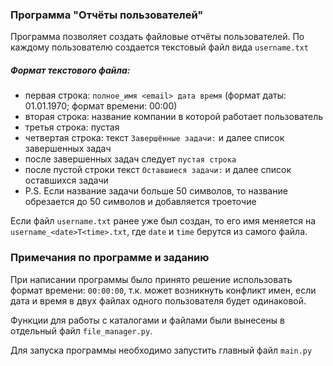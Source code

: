 ### Программа "Отчёты пользователей"

Программа позволяет создать файловые отчёты пользователей. 
По каждому пользователю создается текстовый файл вида `username.txt`

##### Формат текстового файла:
 - первая строка: `полное_имя <email> дата время` (формат даты: 01.01.1970; формат времени: 00:00)
 - вторая строка: название компании в которой работает пользователь
 - третья строка: пустая
 - четвертая строка: текст `Завершённые задачи:` и далее список завершенных задач
 - после завершенных задач следует `пустая строка`
 - после пустой строки текст `Оставшиеся задачи:` и далее список оставшихся задачи
 - P.S. Если название задачи больше 50 символов, то название обрезается до 50 символов и добавляется троеточие

Если файл `username.txt` ранее уже был создан, то его имя меняется на `username_<date>T<time>.txt`, где
`date` и `time` берутся из самого файла.




### Примечания по программе и заданию
При написании программы было принято решение использовать формат времени: `00:00:00`, т.к. может возникнуть конфликт
имен, если дата и время в двух файлах одного пользователя будет одинаковой.

Функции для работы с каталогами и файлами были вынесены в отдельный файл `file_manager.py`.

Для запуска программы необходимо запустить главный файл `main.py`
